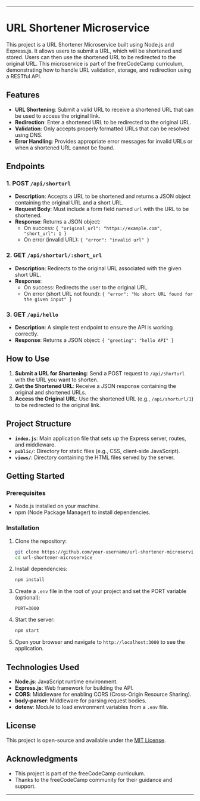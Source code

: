 
---

# URL Shortener Microservice

This project is a URL Shortener Microservice built using Node.js and Express.js. It allows users to submit a URL, which will be shortened and stored. Users can then use the shortened URL to be redirected to the original URL. This microservice is part of the freeCodeCamp curriculum, demonstrating how to handle URL validation, storage, and redirection using a RESTful API.

## Features

- **URL Shortening**: Submit a valid URL to receive a shortened URL that can be used to access the original link.
- **Redirection**: Enter a shortened URL to be redirected to the original URL.
- **Validation**: Only accepts properly formatted URLs that can be resolved using DNS.
- **Error Handling**: Provides appropriate error messages for invalid URLs or when a shortened URL cannot be found.

## Endpoints

### 1. POST `/api/shorturl`

- **Description**: Accepts a URL to be shortened and returns a JSON object containing the original URL and a short URL.
- **Request Body**: Must include a form field named `url` with the URL to be shortened.
- **Response**: Returns a JSON object:
  - On success: `{ "original_url": "https://example.com", "short_url": 1 }`
  - On error (invalid URL): `{ "error": "invalid url" }`

### 2. GET `/api/shorturl/:short_url`

- **Description**: Redirects to the original URL associated with the given short URL.
- **Response**:
  - On success: Redirects the user to the original URL.
  - On error (short URL not found): `{ "error": "No short URL found for the given input" }`

### 3. GET `/api/hello`

- **Description**: A simple test endpoint to ensure the API is working correctly.
- **Response**: Returns a JSON object: `{ "greeting": "hello API" }`

## How to Use

1. **Submit a URL for Shortening**: Send a POST request to `/api/shorturl` with the URL you want to shorten.
2. **Get the Shortened URL**: Receive a JSON response containing the original and shortened URLs.
3. **Access the Original URL**: Use the shortened URL (e.g., `/api/shorturl/1`) to be redirected to the original link.

## Project Structure

- **`index.js`**: Main application file that sets up the Express server, routes, and middleware.
- **`public/`**: Directory for static files (e.g., CSS, client-side JavaScript).
- **`views/`**: Directory containing the HTML files served by the server.

## Getting Started

### Prerequisites

- Node.js installed on your machine.
- npm (Node Package Manager) to install dependencies.

### Installation

1. Clone the repository:

    ```bash
    git clone https://github.com/your-username/url-shortener-microservice.git
    cd url-shortener-microservice
    ```

2. Install dependencies:

    ```bash
    npm install
    ```

3. Create a `.env` file in the root of your project and set the PORT variable (optional):

    ```plaintext
    PORT=3000
    ```

4. Start the server:

    ```bash
    npm start
    ```

5. Open your browser and navigate to `http://localhost:3000` to see the application.

## Technologies Used

- **Node.js**: JavaScript runtime environment.
- **Express.js**: Web framework for building the API.
- **CORS**: Middleware for enabling CORS (Cross-Origin Resource Sharing).
- **body-parser**: Middleware for parsing request bodies.
- **dotenv**: Module to load environment variables from a `.env` file.

## License

This project is open-source and available under the [MIT License](LICENSE).

## Acknowledgments

- This project is part of the freeCodeCamp curriculum.
- Thanks to the freeCodeCamp community for their guidance and support.

---

